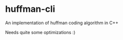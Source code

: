 # huffman-cli
An implementation of huffman coding algorithm in C++

Needs quite some optimizations :)
